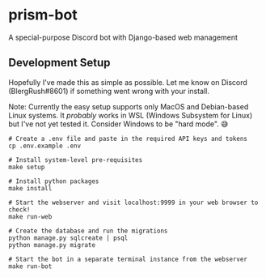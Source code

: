 # prism-bot
A special-purpose Discord bot with Django-based web management

## Development Setup
Hopefully I've made this as simple as possible. Let me know on Discord (BlergRush#8601) if something went wrong with your install.

Note: Currently the easy setup supports only MacOS and Debian-based Linux systems. It _probably_ works in WSL (Windows Subsystem for Linux) but I've not yet tested it. Consider Windows to be "hard mode". 😅

```shell
# Create a .env file and paste in the required API keys and tokens
cp .env.example .env

# Install system-level pre-requisites
make setup

# Install python packages
make install

# Start the webserver and visit localhost:9999 in your web browser to check!
make run-web

# Create the database and run the migrations
python manage.py sqlcreate | psql
python manage.py migrate

# Start the bot in a separate terminal instance from the webserver
make run-bot
```

